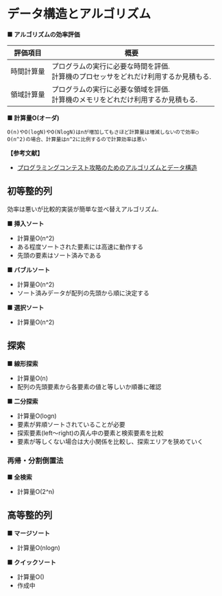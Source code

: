 
# データ構造とアルゴリズム

**■ アルゴリズムの効率評価**

|評価項目|概要|
|---|---|
|時間計算量|プログラムの実行に必要な時間を評価.<br/>計算機のプロセッサをどれだけ利用するか見積もる.|
|領域計算量|プログラムの実行に必要な領域を評価.<br/>計算機のメモリをどれだけ利用するか見積もる.|

**■ 計算量O(オーダ)**

```
O(n)やO(logN)やO(NlogN)はnが増加してもさほど計算量は増減しないので効率◯
O(n^2)の場合、計算量はn^2に比例するので計算効率は悪い
```

**【参考文献】**<br>
- [プログラミングコンテスト攻略のためのアルゴリズムとデータ構造](https://www.amazon.co.jp/dp/B00U5MVXZO/ref=dp-kindle-redirect?_encoding=UTF8&btkr=1)

## 初等整的列

効率は悪いが比較的実装が簡単な並べ替えアルゴリズム.

**■ 挿入ソート**
- 計算量O(n^2)
- ある程度ソートされた要素には高速に動作する
- 先頭の要素はソート済みである

**■ バブルソート**
- 計算量O(n^2)
- ソート済みデータが配列の先頭から順に決定する

**■ 選択ソート**
- 計算量O(n^2)

## 探索

**■ 線形探索**
- 計算量O(n)
- 配列の先頭要素から各要素の値と等しいか順番に確認

**■ 二分探索**
- 計算量O(logn)
- 要素が昇順ソートされていることが必要
- 探索要素(left〜right)の真ん中の要素と検索要素を比較
- 要素が等しくない場合は大小関係を比較し、探索エリアを狭めていく

### 再帰・分割倒置法

**■ 全検索**
- 計算量O(2^n)

## 高等整的列

**■ マージソート**
- 計算量O(nlogn)

**■ クイックソート**
- 計算量O()
- 作成中
